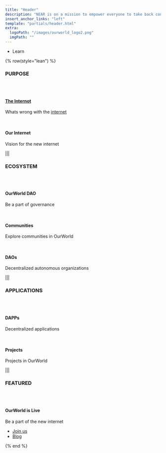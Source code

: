 ```yaml
---
title: "Header"
description: "NEAR is on a mission to empower everyone to take back control of their money, their data, and their identity. Join us."
insert_anchor_links: "left"
template: "partials/header.html"
extra:
  logoPath: "/images/ourworld_logo2.png"
  imgPath: ""
---
```


- Learn

{% row(style="lean") %}

### PURPOSE

<br>
<br>

#### [The Internot](/apage)

Whats wrong with the [internet](/apage)

<br>

#### Our Internet

Vision for the new internet

|||

### ECOSYSTEM

<br>
<br>

#### OurWorld DAO

Be a part of governance

<br>

#### Communities

Explore communities in OurWorld

<br>

#### DAOs

Decentralized autonomous organizations

|||

### APPLICATIONS

<br>
<br>

#### DAPPs

Decentralized applications

<br>

#### Projects

Projects in OurWorld

|||

### FEATURED

<br>
<br>

#### OurWorld is Live

Be a part of the new internet

- [Join us]("/join-us")
- [Blog]("/blog")

{% end %}
